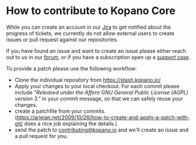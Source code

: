 # How to contribute to Kopano Core

While you can create an account in our [Jira](https://jira.kopano.io/secure/Signup!default.jspa) to get notified about the progress of tickets, we currently do not allow external users to create issues or pull request against our repositories. 

If you have found an issue and want to create an issue please either reach out to us in our [forum](http://forum.kopano.com), or if you have a subscription open up a [support case](https://kopano.com/support/).

To provide a patch please use the following workflow:

- Clone the individual repository from https://stash.kopano.io/
- Apply your changes to your local checkout. For each commit please include *"Released under the Affero GNU General Public License (AGPL) version 3."* in your commit message, so that we can safely reuse your changes. 
- create a patchfile from your commits. (https://ariejan.net/2009/10/26/how-to-create-and-apply-a-patch-with-git/ does a nice job explaining the details.)
- send the patch to [contributing@kopano.io](mailto:contributing@kopano.io) and we'll create an issue and a pull request for you.